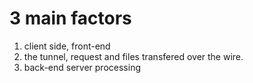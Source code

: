 # 3 main factors
1. client side, front-end
2. the tunnel, request and files transfered over the wire.
3. back-end server processing

